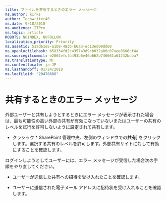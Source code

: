 ```yaml
---
title: ファイルを共有するときのエラー メッセージ
ms.author: kirks
author: Techwriter40
ms.date: 9/18/2018
ms.audience: ITPro
ms.topic: article
ROBOTS: NOINDEX, NOFOLLOW
localization_priority: Priority
ms.assetid: 51ad61e5-a1b8-483b-b6a3-ec13ed09dd68
ms.openlocfilehash: b58334fd2c435743d9cb032a80c07aee0666cf4a
ms.sourcegitcommit: e2864efcfb493b6e46b662b746661a61232bdba7
ms.translationtype: MT
ms.contentlocale: ja-JP
ms.lasthandoff: 01/24/2019
ms.locfileid: "29476688"
---
```

# <a name="error-messages-when-sharing"></a>共有するときのエラー メッセージ

外部ユーザーと共有しようとするときにエラー メッセージが表示された場合は、最も可能性の高い外部の共有が有効になっていないまたはユーザーの共有のレベルを試行を許可しないように設定されて共有します。
  
* クラシック * SharePoint 管理中央、左側のウィンドウでの**共有**] をクリックします。選択する共有のレベルを許可します。外部共有サイトに対して有効にすることを確認します。 
  
ログインしようとしてユーザーには、エラー メッセージが受信した場合次の手順をやり直してください。
  
- ユーザーが送信した共有への招待を受け入れたことを確認します。
    
- ユーザーに送信された電子メール アドレスに招待状を受け入れることを確認します。
    

